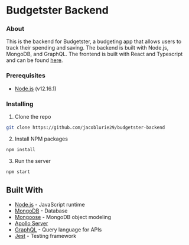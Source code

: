 # Budgetster Backend

### About

This is the backend for Budgetster, a budgeting app that allows users to track their spending and saving. The backend is built with Node.js, MongoDB, and GraphQL. The frontend is built with React and Typescript and can be found [here](https://github.com/jacoblurie29/budgetster-frontend). 

### Prerequisites

- [Node.js](https://nodejs.org/en/) (v12.16.1)

### Installing

1. Clone the repo

```sh
git clone https://github.com/jacoblurie29/budgetster-backend
```

2. Install NPM packages

```sh
npm install
```

3. Run the server

```sh
npm start
```

## Built With

- [Node.js](https://nodejs.org/en/) - JavaScript runtime
- [MongoDB](https://www.mongodb.com/) - Database
- [Mongoose](https://mongoosejs.com/) - MongoDB object modeling
- [Apollo Server](https://www.apollographql.com/docs/apollo-server/)
- [GraphQL](https://graphql.org/) - Query language for APIs
- [Jest](https://jestjs.io/) - Testing framework